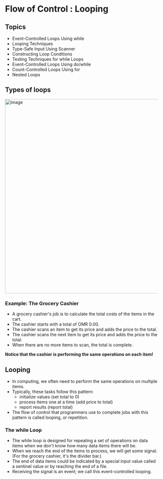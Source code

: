 # Flow of Control : Looping
## Topics
- Event-Controlled Loops Using while
- Looping Techniques
- Type-Safe Input Using Scanner
- Constructing Loop Conditions
- Testing Techniques for while Loops
- Event-Controlled Loops Using do/while
- Count-Controlled Loops Using for
- Nested Loops

## Types of loops

<img width="640" alt="image" src="https://github.com/mazawi/Teaching-Java/assets/45329653/01204a0b-68f7-4bf8-8b62-e7a7f55eb9d7">


### Example: The Grocery Cashier
- A grocery cashier's job is to calculate the total costs of the items in the cart.
- The cashier starts with a total of OMR 0.00.
- The cashier scans an item to get its price and adds the price to the total.
- The cashier scans the next item to get its price and adds the price to the total.
- When there are no more items to scan, the total is complete.

**Notice that the cashier is performing the same operations on each item!**

## Looping
- In computing, we often need to perform the same operations on multiple items.
- Typically, these tasks follow this pattern:
	- initialize values  (set total to 0)
	- process items one at a time (add price to total)
	- report results  (report total)
- The flow of control that programmers use to complete jobs with this pattern is called looping, or repetition.
### The while Loop

- The while loop is designed for repeating a set of operations on data items when we don't know how many data items there will be.
- When we reach the end of the items to process, we will get some signal. (For the grocery cashier, it's the divider bar.)
- The end of data items could be indicated by a special input value called a sentinel value or by reaching the end of a file.
- Receiving the signal is an event; we call this event-controlled looping.
